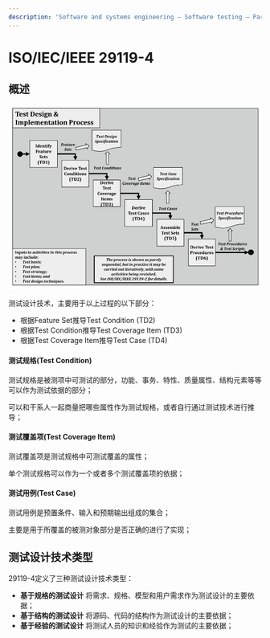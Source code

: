 ```yaml
---
description: 'Software and systems engineering — Software testing — Part 4:  Test techniques'
---
```


# ISO/IEC/IEEE 29119-4

## 概述

![&#x6D4B;&#x8BD5;&#x8BBE;&#x8BA1;&#x4E0E;&#x5B9E;&#x73B0;&#x8FC7;&#x7A0B;](../../../.gitbook/assets/1629686093-1-%20%282%29.png)

测试设计技术，主要用于以上过程的以下部分：

* 根据Feature Set推导Test Condition \(TD2\)
* 根据Test Condition推导Test Coverage Item \(TD3\)
* 根据Test Coverage Item推导Test Case \(TD4\)

#### **测试规格\(Test Condition\)**

测试规格是被测项中可测试的部分，功能、事务、特性、质量属性、结构元素等等可以作为测试依据的部分；

可以和干系人一起商量把哪些属性作为测试规格，或者自行通过测试技术进行推导；

#### **测试覆盖项\(Test Coverage Item\)**

测试覆盖项是测试规格中可测试覆盖的属性；

单个测试规格可以作为一个或者多个测试覆盖项的依据；

#### **测试用例\(Test Case\)**

测试用例是预置条件、输入和预期输出组成的集合；

主要是用于所覆盖的被测对象部分是否正确的进行了实现；

## 测试设计技术类型

29119-4定义了三种测试设计技术类型：

* **基于规格的测试设计** 将需求、规格、模型和用户需求作为测试设计的主要依据；
* **基于结构的测试设计** 将源码、代码的结构作为测试设计的主要依据；
* **基于经验的测试设计** 将测试人员的知识和经验作为测试的主要依据；



